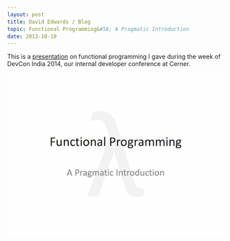 ```yaml
---
layout: post
title: David Edwards / Blog
topic: Functional Programming&#58; A Pragmatic Introduction
date: 2013-10-10
---
```

This is a [presentation](https://www.dropbox.com/s/6vxhsf66m8q292z/fn-prog-intro.pdf?dl=0) on functional programming I gave during the week of DevCon India 2014, our internal developer conference at Cerner.

[![Funtional Programming: A Pragmatic Introduction](/images/fn-prog-intro.png)](https://www.dropbox.com/s/6vxhsf66m8q292z/fn-prog-intro.pdf?dl=0 "Functional Programming: A Pragmatic Introduction")
